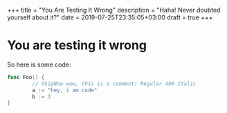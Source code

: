 +++
title = "You Are Testing It Wrong"
description = "Haha! Never doubted yourself about it?"
date = 2019-07-25T23:35:05+03:00
draft = true
+++

# You are testing it wrong

So here is some code:

```go
func Foo() {
        // SkipNow wow, this is a comment! Regular 400 Italic                80
        a := "hey, i am code"
        b := 3
}
```
